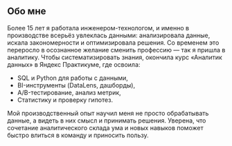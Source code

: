 ## Обо мне
Более 15 лет я работала инженером-технологом, и именно в производстве всерьёз увлеклась данными: анализировала данные, искала закономерности и оптимизировала решения. Со временем это переросло в осознанное желание сменить профессию — так я пришла в аналитику.
Чтобы систематизировать знания, окончила курс «Аналитик данных» в Яндекс Практикуме, где освоила:
* SQL и Python для работы с данными,
*	BI-инструменты (DataLens, дашборды),
*	А/B-тестирование, анализ метрик,
*	Статистику и проверку гипотез.

Мой производственный опыт научил меня не просто обрабатывать данные, а видеть в них смысл и принимать решения. Уверена, что сочетание аналитического склада ума и новых навыков поможет быстро влиться в команду и приносить пользу.



